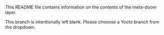 This README file contains information on the contents of the
meta-doom layer.

This branch is intentionally left blank. Please chooose a Yocto branch from the dropdown.
